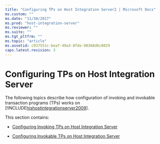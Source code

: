 ```yaml
---
title: "Configuring TPs on Host Integration Server2 | Microsoft Docs"
ms.custom: ""
ms.date: "11/30/2017"
ms.prod: "host-integration-server"
ms.reviewer: ""
ms.suite: ""
ms.tgt_pltfrm: ""
ms.topic: "article"
ms.assetid: c937551c-bea7-49a3-8fde-90368d6c8029
caps.latest.revision: 3
---
```

# Configuring TPs on Host Integration Server
The following topics describe how configuration of invoking and invokable transaction programs (TPs) works on [!INCLUDE[hishostintegrationserver2009](../includes/hishostintegrationserver2009-md.md)].  
  
 This section contains:  
  
-   [Configuring Invoking TPs on Host Integration Server](../core/configuring-invoking-tps-on-host-integration-server1.md)  
  
-   [Configuring Invokable TPs on Host Integration Server](../core/configuring-invokable-tps-on-host-integration-server2.md)